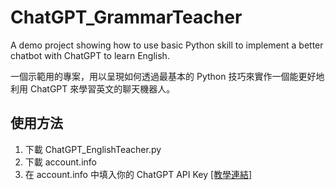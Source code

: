 # ChatGPT_GrammarTeacher
A demo project showing how to use basic Python skill to implement a better chatbot with ChatGPT to learn English.

一個示範用的專案，用以呈現如何透過最基本的 Python 技巧來實作一個能更好地利用 ChatGPT 來學習英文的聊天機器人。

## 使用方法
1. 下載 ChatGPT_EnglishTeacher.py
2. 下載 account.info 
3. 在 account.info 中填入你的 ChatGPT API Key [[教學連結]](https://tw.stock.yahoo.com/news/%E6%95%99%E5%AD%B8-%E5%A6%82%E4%BD%95%E7%94%B3%E8%AB%8B-chatgpt-openai-%E7%9A%84-065159090.html)